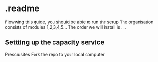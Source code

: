 # .readme

Flowwing this guide, you should be able to run the setup
The organisation consists of modules 1,2,3,4,5... 
The order we will install is ....

## Settting up the capacity service
Prescrusites
Fork the repo to your local computer
